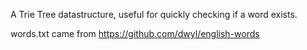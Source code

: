A Trie Tree datastructure, useful for quickly checking if a word exists.

words.txt came from https://github.com/dwyl/english-words
